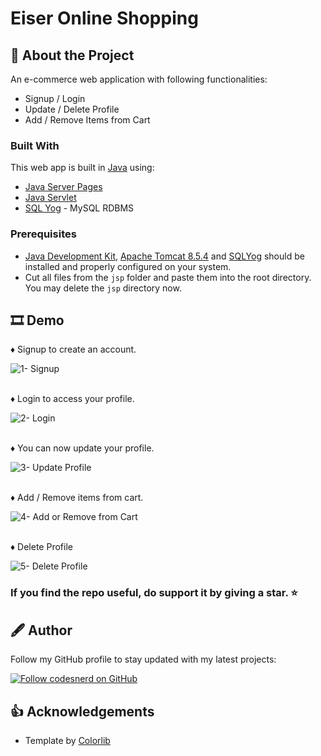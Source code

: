 # Eiser Online Shopping

## 🧾 About the Project

An e-commerce web application with following functionalities:

- Signup / Login
- Update / Delete Profile
- Add / Remove Items from Cart

### Built With

This web app is built in [Java](https://docs.oracle.com/en/java/) using:

- [Java Server Pages](https://docs.oracle.com/javaee/5/tutorial/doc/bnagx.html)
- [Java Servlet](https://docs.oracle.com/javaee/5/tutorial/doc/bnafe.html)
- [SQL Yog](https://sqlyogkb.webyog.com/) - MySQL RDBMS

### Prerequisites

- [Java Development Kit](https://docs.oracle.com/en/java/javase/13/install/installation-jdk-microsoft-windows-platforms.html#GUID-DAF345BA-B3E7-4CF2-B87A-B6662D691840), [Apache Tomcat 8.5.4](http://tomcat.apache.org/tomcat-8.5-doc/index.html) and [SQLYog](https://webyog.com/product/sqlyog/) should be installed and properly configured on your system.
- Cut all files from the `jsp` folder and paste them into the root directory. You may delete the `jsp` directory now.

## 🎞 Demo

♦ Signup to create an account.

![1- Signup](https://user-images.githubusercontent.com/70039999/125039595-19675380-e0b0-11eb-8a4f-34383214fc10.gif)

\
♦ Login to access your profile.

![2- Login](https://user-images.githubusercontent.com/70039999/125039625-2421e880-e0b0-11eb-9a9a-82bd3b0ceb5f.gif)

\
♦ You can now update your profile.

![3- Update Profile](https://user-images.githubusercontent.com/70039999/125039679-30a64100-e0b0-11eb-8c80-63593b4022ad.gif)

\
♦ Add / Remove items from cart.

![4- Add or Remove from Cart](https://user-images.githubusercontent.com/70039999/125042263-13bf3d00-e0b3-11eb-98ec-4f55d0a36c8f.gif)

\
♦ Delete Profile

![5- Delete Profile](https://user-images.githubusercontent.com/70039999/125042872-c8595e80-e0b3-11eb-8769-3ffe836fdc20.gif)

### If you find the repo useful, do support it by giving a star. ⭐

## 🖋 Author

Follow my GitHub profile to stay updated with my latest projects:

[![Follow codesnerd on GitHub](https://img.shields.io/badge/Connect-codesnerd-blue.svg?logo=Github&longCache=true&style=social&label=Follow)](https://github.com/codesnerd)

## 👍 Acknowledgements

- Template by [Colorlib](https://colorlib.com/)
